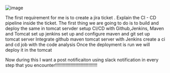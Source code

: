 ![image](https://github.com/user-attachments/assets/e6e98717-1205-49cd-87ca-20dd464e9f81)




The first requirement for me is to create a jira ticket . Explain the CI - CD pipeline inside the ticket.
The first thing we are going to do is to build and deploy the same in tomcat servder
setup CI/CD with Github,Jenkins, Maven and Tomcat
set up jenkins
set up and configure maven and git
set up tomcat server
Integrate github maven tomcat server with Jenkins
create a ci and cd job with the code analysis
Once the deployment is run we will deploy it in the tomcat

Now during this I want a post notificaiton using slack notification in every step that you encounter!!!!!!!!!!!!!!!!!!!!!!!!!!!!!!!!!

